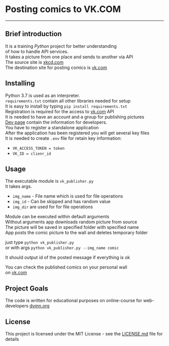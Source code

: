 # Posting comics to VK.COM
***
## Brief introduction
It is a training _Python_ project for better understanding  
of how to handle API services.  
It takes a picture from one place and sends to another via API  
The source site is [xkcd.com](https://xkcd.com/)  
The destination site for posting comics is [vk.com](https://vk.com) 


## Installing
Python 3.7 is used as an interpreter.  
`requirements.txt` contain all other libraries needed for setup  
It is easy to install by typing `pip install requirements.txt`  
Registration is required for the access to [vk.com](https://vk.com) API   
It is needed to have an account and a group for publishing  pictures  
[Dev page](https://vk.com/dev) contain the information for developers.  
You have to register a standalone application  
After the application has been registered you will get several key files  
It is needed to create `.env` file for retain key information:

* `VK_ACCESS_TOKEN = token`
* `VK_ID = clienr_id`
 

## Usage
The executable module is `vk_publisher.py`  
It takes args. 
  
* `img_name` - File name which is used for file operations
* `img_id` - Can be skipped and has random value
* `img_dir` are used for for file operations

Module can be executed within default arguments  
Without arguments app downloads random picture from source  
The picture will be saved in specified folder with specified name  
App posts the comic picture to the wall and deletes temporary folder 

just type `python vk_publisher.py`  
or with args `python vk_publisher.py --img_name comic `

It should output id of the posted message if everything is ok  

You can check the published comics on your personal wall  
 on [vk.com](https://vk.com)
 

## Project Goals
The code is written for educational purposes on online-course for web-developers [dvmn.org](https://dvmn.org/modules/)

## License
This project is licensed under the MIT License - see the [LICENSE.md](https://github.com/psergal/bitly/blob/master/license.md) file for details  

